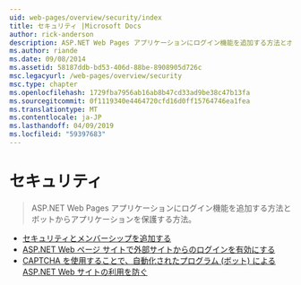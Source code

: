```yaml
---
uid: web-pages/overview/security/index
title: セキュリティ |Microsoft Docs
author: rick-anderson
description: ASP.NET Web Pages アプリケーションにログイン機能を追加する方法とボットからアプリケーションを保護する方法。
ms.author: riande
ms.date: 09/08/2014
ms.assetid: 58187ddb-bd53-406d-88be-8908905d726c
msc.legacyurl: /web-pages/overview/security
msc.type: chapter
ms.openlocfilehash: 1729fba7956ab16ab8b47cd33ad9be38c47b13fa
ms.sourcegitcommit: 0f1119340e4464720cfd16d0ff15764746ea1fea
ms.translationtype: MT
ms.contentlocale: ja-JP
ms.lasthandoff: 04/09/2019
ms.locfileid: "59397683"
---
```

# <a name="security"></a>セキュリティ

> ASP.NET Web Pages アプリケーションにログイン機能を追加する方法とボットからアプリケーションを保護する方法。


- [セキュリティとメンバーシップを追加する](16-adding-security-and-membership.md)
- [ASP.NET Web ページ サイトで外部サイトからのログインを有効にする](enabling-login-from-external-sites-in-an-aspnet-web-pages-site.md)
- [CAPTCHA を使用することで、自動化されたプログラム (ボット) による ASP.NET Web サイトの利用を防ぐ](using-a-catpcha-to-prevent-automated-programs-bots-from-using-your-aspnet-web-site.md)
